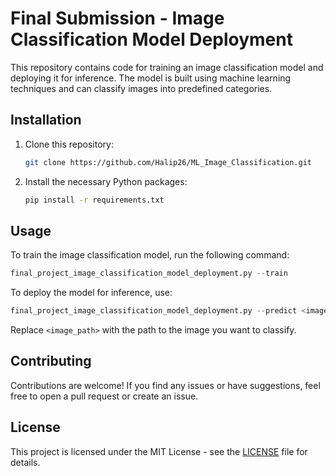 # Final Submission - Image Classification Model Deployment

This repository contains code for training an image classification model and deploying it for inference. The model is built using machine learning techniques and can classify images into predefined categories.

## Installation

1. Clone this repository:

    ```bash
    git clone https://github.com/Halip26/ML_Image_Classification.git
    ```

2. Install the necessary Python packages:

    ```bash
    pip install -r requirements.txt
    ```

## Usage

To train the image classification model, run the following command:

```python
final_project_image_classification_model_deployment.py --train
```

To deploy the model for inference, use:

```python
final_project_image_classification_model_deployment.py --predict <image_path>
```

Replace `<image_path>` with the path to the image you want to classify.

## Contributing

Contributions are welcome! If you find any issues or have suggestions, feel free to open a pull request or create an issue.

## License

This project is licensed under the MIT License - see the [LICENSE](LICENSE) file for details.

